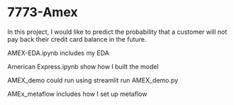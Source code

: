 # 7773-Amex
In this project, I would like to predict the probability that a customer will not pay back their credit card balance in the future. 

AMEX-EDA.ipynb includes my EDA

American Express.ipynb show how I built the model

AMEX_demo could run using streamlit run AMEX_demo.py

AMEx_metaflow includes how I set up metaflow
